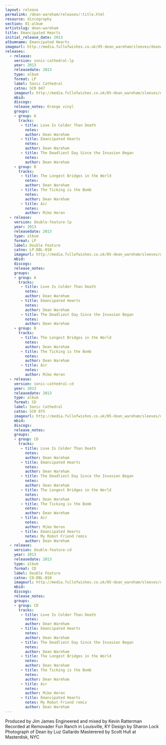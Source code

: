 ```yaml
---
layout: release
permalink: /dean-wareham/releases/:title.html
resource: discography
section: 01-album
artistslug: dean-wareham
title: Emancipated Hearts
initial_release_date: 2013
albumname: Emancipated Hearts
imageurl: http://media.fullofwishes.co.uk/05-dean_wareham/sleeves/deanwareham_emancipatedhearts_cover.jpg
releases:
  - release: 
    version: sonic-cathedral-lp
    year: 2013
    releasedate: 2013
    type: album
    format: LP
    label: Sonic Cathedral
    catno: SCR 047
    imageurl: http://media.fullofwishes.co.uk/05-dean_wareham/sleeves/deanwareham_emancipatedhearts_cover.jpg
    mbid: 
    discogs: 
    release_notes: Orange vinyl
    groups:
    - group: A
      tracks:
       - title: Love Is Colder Than Death
         notes: 
         author: Dean Wareham
       - title: Emancipated Hearts
         notes: 
         author: Dean Wareham
       - title: The Deadliest Day Since the Invasion Began
         notes: 
         author: Dean Wareham
    - group: B
      tracks:
       - title: The Longest Bridges in the World
         notes: 
         author: Dean Wareham
       - title: The Ticking is the Bomb
         notes: 
         author: Dean Wareham
       - title: Air
         notes: 
         author: Mike Heron
  - release: 
    version: double-feature-lp
    year: 2013
    releasedate: 2013
    type: album
    format: LP
    label: Double Feature
    catno: LP-DBL-010
    imageurl: http://media.fullofwishes.co.uk/05-dean_wareham/sleeves/dean-wareham-sonic-cathedral.jpg
    mbid: 
    discogs: 
    release_notes: 
    groups:
    - group: A
      tracks:
       - title: Love Is Colder Than Death
         notes: 
         author: Dean Wareham
       - title: Emancipated Hearts
         notes: 
         author: Dean Wareham
       - title: The Deadliest Day Since the Invasion Began
         notes: 
         author: Dean Wareham
    - group: B
      tracks:
       - title: The Longest Bridges in the World
         notes: 
         author: Dean Wareham
       - title: The Ticking is the Bomb
         notes: 
         author: Dean Wareham
       - title: Air
         notes: 
         author: Mike Heron
  - release: 
    version: sonic-cathedral-cd
    year: 2013
    releasedate: 2013
    type: album
    format: CD
    label: Sonic Cathedral
    catno: SCR 075
    imageurl: http://media.fullofwishes.co.uk/05-dean_wareham/sleeves/dean-wareham-sonic-cathedral-cd.jpg
    mbid: 
    discogs: 
    release_notes:
    groups:
    - group: CD
      tracks:
       - title: Love Is Colder Than Death
         notes: 
         author: Dean Wareham
       - title: Emancipated Hearts
         notes: 
         author: Dean Wareham
       - title: The Deadliest Day Since the Invasion Began
         notes: 
         author: Dean Wareham
       - title: The Longest Bridges in the World
         notes: 
         author: Dean Wareham
       - title: The Ticking is the Bomb
         notes: 
         author: Dean Wareham
       - title: Air
         notes: 
         author: Mike Heron
       - title: Emancipated Hearts
         notes: My Robot Friend remix
         author: Dean Wareham
  - release: 
    version: double-feature-cd
    year: 2013
    releasedate: 2013
    type: album
    format: CD
    label: Double Feature
    catno: CD-DBL-010
    imageurl: http://media.fullofwishes.co.uk/05-dean_wareham/sleeves/dean-wareham-sonic-cathedral-cd.jpg
    mbid: 
    discogs: 
    release_notes:
    groups:
    - group: CD
      tracks:
       - title: Love Is Colder Than Death
         notes: 
         author: Dean Wareham
       - title: Emancipated Hearts
         notes: 
         author: Dean Wareham
       - title: The Deadliest Day Since the Invasion Began
         notes: 
         author: Dean Wareham
       - title: The Longest Bridges in the World
         notes: 
         author: Dean Wareham
       - title: The Ticking is the Bomb
         notes: 
         author: Dean Wareham
       - title: Air
         notes: 
         author: Mike Heron
       - title: Emancipated Hearts
         notes: My Robot Friend remix
         author: Dean Wareham
---
```

Produced by Jim James
Engineered and mixed by Kevin Ratterman
Recorded at Removader Fun Ranch in Louisville, KY
Design by Sharon Lock
Photograph of Dean by Luz Gallardo
Masterered by Scott Hull at Masterdisk, NYC